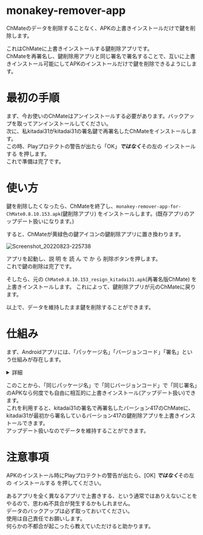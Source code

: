 # monakey-remover-app
ChMateのデータを削除することなく、APKの上書きインストールだけで鍵を削除します。  

これはChMateに上書きインストールする鍵削除アプリです。  
ChMateを再署名し、鍵削除用アプリと同じ署名で署名することで、互いに上書きインストール可能にしてAPKのインストールだけで鍵を削除できるようにします。  

# 最初の手順
まず、今お使いのChMateはアンインストールする必要があります。バックアップを取ってアンインストールしてください。  
次に、私kitadai31がkitadai31の署名鍵で再署名したChMateをインストールします。  
この時、Playプロテクトの警告が出たら「OK」***ではなく***その左の インストールする を押します。  
これで準備は完了です。

# 使い方
鍵を削除したくなったら、ChMateを終了し、`monakey-remover-app-for-ChMate0.8.10.153.apk`(鍵削除アプリ) をインストールします。(既存アプリのアップデート扱いになります。)

すると、ChMateが黄緑色の鍵アイコンの鍵削除アプリに置き換わります。

![Screenshot_20220823-225738](https://user-images.githubusercontent.com/90122968/186178402-2f774f67-2931-46d8-8c9c-4034e895cb4f.png)

アプリを起動し、説 明 を 読 ん で か ら 削除ボタンを押します。  
これで鍵の削除は完了です。

そしたら、元の `ChMate0.8.10.153_resign_kitadai31.apk`(再署名版ChMate) を上書きインストールします。
これによって、鍵削除アプリが元のChMateに戻ります。

以上で、データを維持したまま鍵を削除することができます。

# 仕組み
まず、Androidアプリには、「パッケージ名」「バージョンコード」「署名」という仕組みが存在します。

<details>
<summary>詳細</summary>
「パッケージ名」は、アプリごとに一意につけられた名前です。  
例えば、ChMateのパッケージ名は `jp.co.airfront.android.a2chMate` です。  
パッケージ名が同じアプリはすなわち同じアプリです。

「バージョンコード」は、アプリの絶対的なバーションを表す数字です。  
例えば、ChMate 0.8.10.153のバージョンコードは 417 です。
今インストールされてるAPKよりもバージョンコードが高いAPKをインストールすると、アプリをアップデートできます。
今インストールされてるAPKよりもバージョンコードが低いAPKは、ダウングレードになってしまうためインストールできません。

今インストールされてるAPKとバージョンコードが「同じ」APKは、何度でも自由にインストールできます。  
ChMateで、Dev版とPlay版のバージョンが同じだとDev版を使っていたのにも関わらずいつの間にかPlayストアで更新されてPlay版に変わってしまうのはこれが原因だったりします。  
これを利用しています。

「署名」はアプリの作成者を証明するものです。  
一つのアプリは通常ずっと同じ署名鍵で署名し続けます。  
同じアプリであっても、署名が異なると別アプリ扱いになり、上書きアップデートはできません。  
これによって、悪意のある人物が別の署名鍵で署名した偽物のアプリを作成して配布し上書きアップデートさせることなどを防ぎます。  
逆に言うと、同じ署名鍵で署名し続ければ、自分が勝手に再署名したアプリでも上書きアップデートすることができます。  
これも利用しています。
</details>

このことから、「同じパッケージ名」で「同じバージョンコード」で「同じ署名」のAPKなら何度でも自由に相互的に上書きインストール(アップデート扱い)できます。  
これを利用すると、kitadai31の署名で再署名したバーション417のChMateに、kitadai31が最初から署名しているバーション417の鍵削除アプリを上書きインストールできます。  
アップデート扱いなのでデータを維持することができます。

# 注意事項
APKのインストール時にPlayプロテクトの警告が出たら、[OK] ***ではなく***その左の インストールする を押してください。

あるアプリを全く異なるアプリで上書きする、という通常ではありえないことをやるので、思わぬ不具合が発生するかもしれません。  
データのバックアップは必ず取っておいてください。  
使用は自己責任でお願いします。  
何らかの不都合が起こったら教えていただけると助かります。

